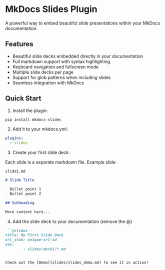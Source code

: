 # MkDocs Slides Plugin

A powerful way to embed beautiful slide presentations within your MkDocs documentation.

## Features

- Beautiful slide decks embedded directly in your documentation
- Full markdown support with syntax highlighting
- Keyboard navigation and fullscreen mode
- Multiple slide decks per page
- Support for glob patterns when including slides
- Seamless integration with MkDocs

## Quick Start

1. Install the plugin:
```bash
pip install mkdocs-slides
```

2. Add it to your mkdocs.yml:
```yaml
plugins:
  - slides
```

3. Create your first slide deck:

Each slide is a separate markdown file. Example slide:

`slide1.md`

```markdown
# Slide Title

- Bullet point 1
- Bullet point 2

## Subheading

More content here...
```


4. Add the slide deck to your documentation (remove the @)

```markdown
```@slides
title: My First Slide Deck
url_stub: unique-url-id
nav:
        - slides/deck1/*.md
```
````

Check out the [Demo](slides/slides_demo.md) to see it in action! 